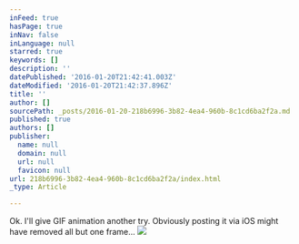 ```yaml
---
inFeed: true
hasPage: true
inNav: false
inLanguage: null
starred: true
keywords: []
description: ''
datePublished: '2016-01-20T21:42:41.003Z'
dateModified: '2016-01-20T21:42:37.896Z'
title: ''
author: []
sourcePath: _posts/2016-01-20-218b6996-3b82-4ea4-960b-8c1cd6ba2f2a.md
published: true
authors: []
publisher:
  name: null
  domain: null
  url: null
  favicon: null
url: 218b6996-3b82-4ea4-960b-8c1cd6ba2f2a/index.html
_type: Article

---
```

Ok. I'll give GIF animation another try. Obviously posting it via iOS might have removed all but one frame...
![](https://the-grid-user-content.s3-us-west-2.amazonaws.com/0917543c-0c58-4e31-9439-e63941f0ef92.gif)
